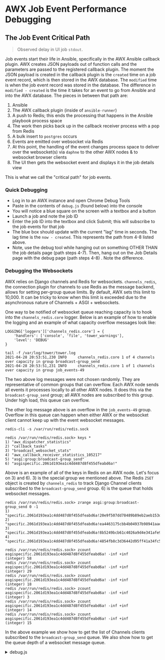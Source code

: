 # AWX Job Event Performance Debugging

## The Job Event Critical Path

> Observed delay in UI job `stdout`.

Job events start their life in Ansible, specifically in the AWX Ansible callback plugin. AWX creates JSON payloads out of function calls and the parameters are passed to the registered callback plugin. The moment the JSON payload is created in the callback plugin is the `created` time on a job event record, which is then stored in the AWX database. The `modified` time is when the job event record was stored in the database. The difference in `modified - created` is the time it takes for an event to go from Ansible and into the AWX database. The pieces in between that path are:

  1. Ansible
  2. The AWX callback plugin (inside of `ansible-runner`)
  3. A push to Redis; this ends the processing that happens in the Ansible playbook process space
  4. The work then picks back up in the callback receiver process with a pop from Redis
  5. A bulk insert to `postgres` occurs
  6. Events are emitted over websocket via Redis
  7. At this point, the handling of the event changes process space to deliver over the websocket(s) via `daphne` to the other AWX nodes & to websocket browser clients
  8. The UI then gets the websocket event and displays it in the job details view

This is what we call the "critical path" for job events.

### Quick Debugging

* Log in to an AWX instance and open Chrome Debug Tools
* Paste in the contents of `debug.js` (found below) into the console
* You will notice a blue square on the screen with a textbox and a button
* Launch a job and note the job ID
* Enter the job ID into the textbox and click Submit; this will subscribe to the job events for that job
* The blue box should update with the current "lag" time in seconds. The lag time is the `now - created`. This represents the path from 4-8 listed above.
* Note, use the debug tool while hanging out on something OTHER THAN the job details page (path steps 4-7). Then, hang out on the Job Details page with the debug page (path steps 4-8) . Note the difference.

### Debugging the Websockets

AWX relies on Django channels and Redis for websockets. `channels_redis`, the connection plugin for channels to use Redis as the message backend, allows for setting per-group queue limits. By default, AWX sets this limit to 10,000. It can be tricky to know when this limit is exceeded due to the asynchronous nature of Channels + ASGI + websockets.

One way to be notified of websocket queue reaching capacity is to hook into the `channels_redis.core` logger. Below is an example of how to enable the logging and an example of what capacity overflow messages look like:

```
LOGGING['loggers']['channels_redis.core'] = {
    'handlers': ['console', 'file', 'tower_warnings'],
    'level': 'DEBUG'
}

tail -f /var/log/tower/tower.log
2021-04-28 20:53:51,230 INFO     channels_redis.core 1 of 4 channels over capacity in group broadcast-group_send
2021-04-28 20:53:51,231 INFO     channels_redis.core 1 of 1 channels over capacity in group job_events-49
```

The two above log messages were not chosen randomly. They are representative of common groups that can overflow. Each AWX node sends all events it processes locally to all other AWX nodes. It does this via the `broadcast-group_send` group; all AWX nodes are subscribed to this group. Under high load, this queue can overflow.

The other log message above is an overflow in the `job_events-49` group. Overflow in this queue can happen when either AWX or the websocket client cannot keep up with the event websocket messages.

```
redis-cli -s /var/run/redis/redis.sock

redis /var/run/redis/redis.sock> keys *
1) "awx_dispatcher_statistics"
2) "callback_tasks"
3) "broadcast_websocket_stats"
4) "awx_callback_receiver_statistics_105217"
5) "asgi:group:broadcast-group_send"
6) "asgispecific.2061d193ea1c4dd487d8f455dfeabd6a!"
```

Above is an example of all of the keys in Redis on an AWX node. Let's focus on 3) and 6). 3) is the special group we mentioned above. The Redis `ZSET` object is created by `channels_redis` to track Django Channel clients subscribed to the `broadcast-group_send` group. 6) is the queue that holds websocket messages.

```
redis /var/run/redis/redis.sock> zrange asgi:group:broadcast-group_send 0 -1
1) "specific.2061d193ea1c4dd487d8f455dfeabd6a!20e9f507dd78489b89eb2aeb153d3834"
2) "specific.2061d193ea1c4dd487d8f455dfeabd6a!ea4463175cbb4b04937b98941aae0731"
3) "specific.2061d193ea1c4dd487d8f455dfeabd6a!8b5249bcb61c4026a9d4e341afe98a56"
4) "specific.2061d193ea1c4dd487d8f455dfeabd6a!4854fb8c3d36442d95ff41a34fc5ee16"

redis /var/run/redis/redis.sock> zcount asgispecific.2061d193ea1c4dd487d8f455dfeabd6a! -inf +inf
(integer) 58
redis /var/run/redis/redis.sock> zcount asgispecific.2061d193ea1c4dd487d8f455dfeabd6a! -inf +inf
(integer) 29
redis /var/run/redis/redis.sock> zcount asgispecific.2061d193ea1c4dd487d8f455dfeabd6a! -inf +inf
(integer) 18
redis /var/run/redis/redis.sock> zcount asgispecific.2061d193ea1c4dd487d8f455dfeabd6a! -inf +inf
(integer) 3
redis /var/run/redis/redis.sock> zcount asgispecific.2061d193ea1c4dd487d8f455dfeabd6a! -inf +inf
(integer) 14
redis /var/run/redis/redis.sock> zcount asgispecific.2061d193ea1c4dd487d8f455dfeabd6a! -inf +inf
(integer) 15
```

In the above example we show how to get the list of Channels clients subscribed to the `broadcast-group_send` queue. We also show how to get the queue depth of a websocket message queue.

<details><summary>debug.js</summary>
<p>

```javascript

// Copy paste the below script in the console to give a visual gauge of events per second that are received over the websocket

var s;

function listenJob() {
  var jobid = $('#jobid').val();
  var xrftoken = readCookie('csrftoken');

  s.send(JSON.stringify({"groups":{"jobs":["status_changed","summary"],"job_events": [jobid,],"control":["limit_reached_1"]},"xrftoken": xrftoken}));
}

function appendHTML() {
  $('body').append('<div id="wsdebug_wrapper" style="position:fixed; bottom: 0; left: 0"><div id="wsdebug" width="100%" style="background-color: #ABBAEA; font-size: 48px;">Hello World</div><br><input id="jobid" type="text"><input id="dolisten" type="button" value="Submit" onclick="listenJob()"></div>')
}

$(document).ready(function()  {
  appendHTML();
  debugConnect();
});

function range_str(start, end) {
  var res = [];
  for (const x of Array(end-start).keys()) {
    res.push((start+x).toString());
  }
  return res;
}

function readCookie(name) {
    var nameEQ = name + "=";
    var ca = document.cookie.split(';');
    for (var i = 0; i < ca.length; i++) {
        var c = ca[i];
        while (c.charAt(0) == ' ') c = c.substring(1, c.length);
        if (c.indexOf(nameEQ) == 0) return c.substring(nameEQ.length, c.length);
    }
    return null;
}

function debugConnect() {
  var buff = [];
  var buff_max = 1024;

  var saved_max = [[0,0,0], [0,0,0], [0,0,0]];

  var AVG_INDEX = 0;
  var STDEV_INDEX = 1;
  var MAX_INDEX = 2;

  s = new WebSocket("wss://" + window.location.hostname + ":" + window.location.port +"/websocket/");
  s.addEventListener('open', function (event) {
    console.log("Connected to debug websocket");
  });

  s.addEventListener('message', function (event) {
    var e = JSON.parse(event.data);
    if ('created' in e) {
      var now_seconds = Math.round(+new Date()/1000);
      var event_ts_seconds = Math.round(Date.parse(e['created'])/1000);
      var diff = now_seconds - event_ts_seconds;

      buff.push(diff)
      if (buff.length > buff_max) {
        buff.shift();
      }

      var res = buff_calc(buff);
      var avg = res[0];
      var stdev = res[1];
      var max = res[2];

      for (var i=0; i < 3; ++i) {
        var entry = saved_max[i];
        if (res[i] > entry[i]) {
          saved_max[i] = res;
        }
      }

      str = "<pre>\n";
      str += "Lag " + str_vals(res) + "\n";
      str += "MAX AVERAGE " + str_vals(saved_max[0]) + "\n";
      str += "MAX STDEV " + str_vals(saved_max[1]) + "\n";
      str += "MAX MAX " + str_vals(saved_max[2]) + "\n";
      str += "</pre>";

      $('#wsdebug').html(str);
    }
  });
}



function buff_calc(buff) {
  var total = 0;

  var max = 0;
  for (var i=0; i < buff.length; ++i) {
    total += buff[i];
    if (buff[i] > max) {
      max = buff[i];
    }
  }
  if (total == 0) {
    total = 1;
  }
  var avg = total / buff.length;

  total = 0;
  for (var i=0; i < buff.length; ++i) {
    var u = buff[i] - avg;
    var sq = u*u;
    total += sq;
  }
  if (total == 0) {
    total = 1;
  }

  var stdev = Math.sqrt(total / buff.length);

  return [avg, stdev, max];
}

function str_vals(c) {
  return "avg " + c[0].toString() + " stdev " + c[1].toString() + " max " + c[2].toString();
}
```

</p>
</details>
